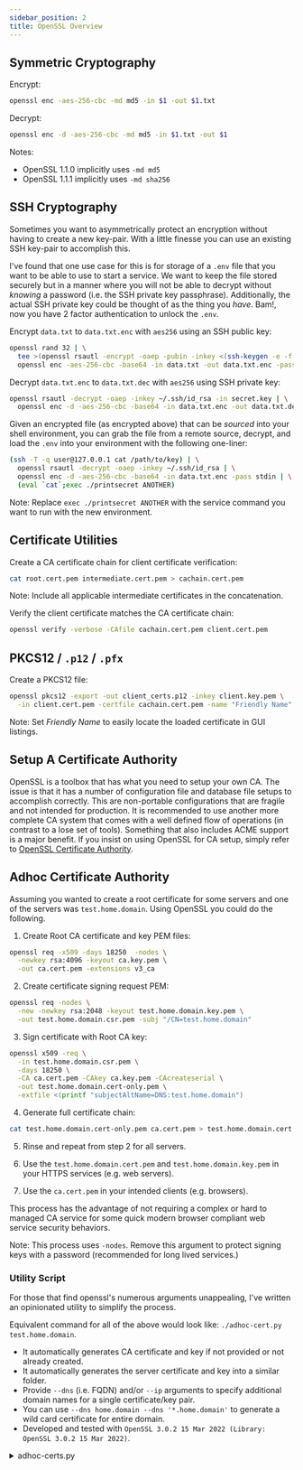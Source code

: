 ```yaml
---
sidebar_position: 2
title: OpenSSL Overview
---
```


## Symmetric Cryptography

Encrypt:

```sh
openssl enc -aes-256-cbc -md md5 -in $1 -out $1.txt
```

Decrypt:

```sh
openssl enc -d -aes-256-cbc -md md5 -in $1.txt -out $1
```

Notes:

- OpenSSL 1.1.0 implicitly uses `-md md5`
- OpenSSL 1.1.1 implicitly uses `-md sha256`

## SSH Cryptography

Sometimes you want to asymmetrically protect an encryption without having to
create a new key-pair. With a little finesse you can use an existing SSH
key-pair to accomplish this.

I've found that one use case for this is for storage of a `.env` file that
you want to be able to use to start a service. We want to keep the file
stored securely but in a manner where you will not be able to decrypt without
_knowing_ a password (i.e. the SSH private key passphrase). Additionally, the
actual SSH private key could be thought of as the thing you _have_. Bam!, now
you have 2 factor authentication to unlock the `.env`.

Encrypt `data.txt` to `data.txt.enc` with `aes256` using an SSH public key:

```sh
openssl rand 32 | \
  tee >(openssl rsautl -encrypt -oaep -pubin -inkey <(ssh-keygen -e -f ~/.ssh/id_rsa.pub -m PKCS8) -out secret.key | \
  openssl enc -aes-256-cbc -base64 -in data.txt -out data.txt.enc -pass stdin
```

Decrypt `data.txt.enc` to `data.txt.dec` with `aes256` using SSH private key:

```sh
openssl rsautl -decrypt -oaep -inkey ~/.ssh/id_rsa -in secret.key | \
  openssl enc -d -aes-256-cbc -base64 -in data.txt.enc -out data.txt.dec -pass stdin
```

Given an encrypted file (as encrypted above) that can be _sourced_ into your
shell environment, you can grab the file from a remote source, decrypt, and
load the `.env` into your environment with the following one-liner:

```sh
(ssh -T -q user@127.0.0.1 cat /path/to/key) | \
  openssl rsautl -decrypt -oaep -inkey ~/.ssh/id_rsa | \
  openssl enc -d -aes-256-cbc -base64 -in data.txt.enc -pass stdin | \
  (eval `cat`;exec ./printsecret ANOTHER)
```

Note: Replace `exec ./printsecret ANOTHER` with the service command you want to run with the new environment.

## Certificate Utilities

Create a CA certificate chain for client certificate verification:

```sh
cat root.cert.pem intermediate.cert.pem > cachain.cert.pem
```

Note: Include all applicable intermediate certificates in the concatenation.

Verify the client certificate matches the CA certificate chain:

```sh
openssl verify -verbose -CAfile cachain.cert.pem client.cert.pem
```

## PKCS12 / `.p12` / `.pfx`

Create a PKCS12 file:

```sh
openssl pkcs12 -export -out client_certs.p12 -inkey client.key.pem \
  -in client.cert.pem -certfile cachain.cert.pem -name "Friendly Name"
```

Note: Set _Friendly Name_ to easily locate the loaded certificate in GUI listings.

## Setup A Certificate Authority

OpenSSL is a toolbox that has what you need to setup your own CA. The issue is that it has a number of configuration file and database file setups to accomplish correctly. This are non-portable configurations that are fragile and not intended for production. It is recommended to use another more complete CA system that comes with a well defined flow of operations (in contrast to a lose set of tools). Something that also includes ACME support is a major benefit. If you insist on using OpenSSL for CA setup, simply refer to [OpenSSL Certificate Authority](https://jamielinux.com/docs/openssl-certificate-authority/).

## Adhoc Certificate Authority

Assuming you wanted to create a root certificate for some servers and one of the servers was `test.home.domain`. Using OpenSSL you could do the following.

1. Create Root CA certificate and key PEM files:

```sh
openssl req -x509 -days 18250  -nodes \
  -newkey rsa:4096 -keyout ca.key.pem \
  -out ca.cert.pem -extensions v3_ca
```

2. Create certificate signing request PEM:

```sh
openssl req -nodes \
  -new -newkey rsa:2048 -keyout test.home.domain.key.pem \
  -out test.home.domain.csr.pem -subj "/CN=test.home.domain"
```

3. Sign certificate with Root CA key:

```sh
openssl x509 -req \
  -in test.home.domain.csr.pem \
  -days 18250 \
  -CA ca.cert.pem -CAkey ca.key.pem -CAcreateserial \
  -out test.home.domain.cert-only.pem \
  -extfile <(printf "subjectAltName=DNS:test.home.domain")
```

4. Generate full certificate chain:

```sh
cat test.home.domain.cert-only.pem ca.cert.pem > test.home.domain.cert.pem
```

5. Rinse and repeat from step 2 for all servers.

6. Use the `test.home.domain.cert.pem` and `test.home.domain.key.pem` in your HTTPS services (e.g. web servers).

7. Use the `ca.cert.pem` in your intended clients (e.g. browsers).

This process has the advantage of not requiring a complex or hard to managed CA service for some quick modern browser compliant web service security behaviors.

Note: This process uses `-nodes`. Remove this argument to protect signing keys with a password (recommended for long lived services.)

### Utility Script

For those that find openssl's numerous arguments unappealing, I've written an opinionated utility to simplify the process.

Equivalent command for all of the above would look like: `./adhoc-cert.py test.home.domain`.

- It automatically generates CA certificate and key if not provided or not already created.
- It automatically generates the server certificate and key into a similar folder.
- Provide `--dns` (i.e. FQDN) and/or `--ip` arguments to specify additional domain names for a single certificate/key pair.
- You can use `--dns home.domain --dns '*.home.domain'` to generate a wild card certificate for entire domain.
- Developed and tested with `OpenSSL 3.0.2 15 Mar 2022 (Library: OpenSSL 3.0.2 15 Mar 2022)`.

<details>

<summary>adhoc-certs.py</summary>

```python
#!/usr/bin/env python3

'''
usage: adhoc-cert.py [-h] [--prefix PREFIX] [--cert-only CERT_ONLY] [--key KEY]
                     [--csr CSR] [--cert CERT] [--cacert CACERT] [--cakey CAKEY]
                     [--caname CANAME] [--caprefix CAPREFIX] [--dns DNS] [--ip IP]
                     name

Create adhoc (signed) x509 certificates.

positional arguments:
  name                  Server/Client (fqdn) value for implicit behavior. ([a-z][A-Z] String).

options:
  -h, --help            show this help message and exit
  --prefix PREFIX       Server/Client Prefix Output Path
  --cert-only CERT_ONLY
                        Certificate Output Path (PEM)
  --key KEY             Private Key Output Path (PEM)
  --csr CSR             Certificate Signing Request Output Path (PEM)
  --cert CERT           Full Certificate Chain Output Path (PEM)
  --cacert CACERT       CA Certificate Output/Input Path (PEM)
  --cakey CAKEY         CA Signing Key Output/Input Path (PEM)
  --caname CANAME       CA Name for implicit path generation ([a-z][A-Z] String)
  --caprefix CAPREFIX   CA Prefix Output Path
  --dns DNS             DNS Name Entry for Certificate
  --ip IP               IP Entry for Certificate
'''


from argparse import ArgumentParser
from subprocess import run, PIPE, DEVNULL
from tempfile import NamedTemporaryFile, mkstemp
import os
import shutil

from pprint import pprint
from pdb import set_trace

DEFAULT_CANAME = 'ca'

class ArgumentProcessor(object):


  def __init__(s):
    s.do_create_ca_pair = False
    s.config_parser()
    s._args = s.parser.parse_args()
    s.process_ca_args()
    s.process_cert_args()


  def config_parser(s):
    s.parser = ArgumentParser(
      description='Create adhoc (signed) x509 certificates.'
    )

    # Positional Argument
    s.parser.add_argument(
      'name',
      nargs=1,
      default=None,
      help='Server/Client (fqdn) value for implicit behavior. ([a-z][A-Z] String).'
    )
    # TODO: Include password in env, cli, readline?
    s.parser.add_argument(
      '--prefix',
      default=os.environ.get('ADHOC_PREFIX', None),
      help='Server/Client Prefix Output Path'
    )
    s.parser.add_argument(
      '--cert-only',
      default=os.environ.get('ADHOC_CERTONLY', None),
      help='Certificate Output Path (PEM)'
    )
    # TODO: Include password in env, cli, readline?
    s.parser.add_argument(
      '--key',
      default=os.environ.get('ADHOC_KEY', None),
      help='Private Key Output Path (PEM)'
    )
    s.parser.add_argument(
      '--csr',
      default=os.environ.get('ADHOC_CSR', None),
      help='Certificate Signing Request Output Path (PEM)'
    )
    s.parser.add_argument(
      '--cert',
      default=os.environ.get('ADHOC_CERT', None),
      help='Full Certificate Chain Output Path (PEM)'
    )

    s.parser.add_argument(
      '--cacert',
      default=os.environ.get('ADHOC_CACERT', None),
      help='CA Certificate Output/Input Path (PEM)'
    )
    # TODO: Include password in env, cli, readline?
    s.parser.add_argument(
      '--cakey',
      default=os.environ.get('ADHOC_CAKEY', None),
      help='CA Signing Key Output/Input Path (PEM)'
    )
    s.parser.add_argument(
      '--caname',
      default=os.environ.get('ADHOC_CANAME', DEFAULT_CANAME),
      help='CA Name for implicit path generation ([a-z][A-Z] String)'
    )
    s.parser.add_argument(
      '--caprefix',
      default=os.environ.get('ADHOC_CAPREFIX', DEFAULT_CANAME),
      help='CA Prefix Output Path'
    )

    # s.parser.add_argument(
    #   '--dn',
    #   required=True,
    #   default=None,
    #   help='Distinguished Name For Certificate'
    # )
    s.parser.add_argument(
      '--dns',
      default=[],
      action='append',
      help='DNS Name Entry for Certificate'
    )
    s.parser.add_argument(
      '--ip',
      default=[],
      action='append',
      help='IP Entry for Certificate'
    )


  def process_ca_args(s):
    s.cacert = s._args.cacert
    s.cakey = s._args.cakey
    s.caname = s._args.caname
    s.caprefix = s._args.caprefix

    # 1. If set, check for existing s.cacert and s.cakey
    if s.cakey and s.cacert:
      if not os.path.exists(s.cacert) or not os.path.exists(s.cakey):
        print("Failed to find given cacert and cakey, recreating.")
        s.do_create_ca_pair = True
      else:
        print("Using user provided cacert and cakey")
        # todo: check access (no access throws error)
        pass

    # When either cakey or cacert not set, clobber both with defaults
    else:
      s.cacert = os.path.join(s.caprefix, f'{DEFAULT_CANAME}.cert.pem')
      s.cakey = os.path.join(s.caprefix, f'{DEFAULT_CANAME}.key.pem')
      # 2. If default exists, use default.
      if os.path.exists(s.cacert) and os.path.exists(s.cakey):
        # todo: check access (no access throws error)
        print("Using default cacert or cakey.")
        s.do_create_ca_pair = False
      # 3. If no existing defaults, recreate
      else:
        print("No given cacert or cakey, recreating.")
        s.do_create_ca_pair = True


  def process_cert_args(s):
    s.name = s._args.name[0]
    s.prefix = s._args.prefix
    s.cert = s._args.cert
    s.key = s._args.key
    s.csr = s._args.csr
    s.cert_only = s._args.cert_only
    s.dns = s._args.dns
    s.ip = s._args.ip
    s.subject_alt_names = []

    if not s.prefix:
      s.prefix = s.name
    if not s.cert:
      s.cert = os.path.join(s.prefix, f'{s.name}.cert.pem')
    if not s.key:
      s.key = os.path.join(s.prefix, f'{s.name}.key.pem')
    if not s.csr:
      s.csr = os.path.join(s.prefix, f'{s.name}.csr.pem')
    if not s.cert_only:
      s.cert_only = os.path.join(s.prefix, f'{s.name}.cert-only.pem')

    if len(s.dns) == 0:
      s.dns.append(s.name)
    for entry in s.dns:
      s.subject_alt_names.append(f'DNS:{entry}')
    for entry in s.ip:
      s.subject_alt_names.append(f'IP:{entry}')


class CertManager(object):
  def __init__(s):
    s.args = ArgumentProcessor()

    if s.args.do_create_ca_pair:
      s.create_ca_pair()

    if s.args.name:
      s.create_server_cert()


  def concat_files(s, fpaths, dst):
    with open(dst, "w") as dstobj:
      for fpath in fpaths:
        with open(fpath, "r") as fobj:
          dstobj.write(fobj.read())
        dstobj.write('\n')


  def create_ca_pair(s):
    # todo: os.environ.get('CAPASS', None)

    # Create the subdirs for the ca prefixes
    os.makedirs(os.path.dirname(s.args.cakey), exist_ok=True)
    os.makedirs(os.path.dirname(s.args.cacert), exist_ok=True)

    cmd = [
      'openssl', 'req', '-x509',
      '-nodes',
      '-days', '18250',
      '-newkey', 'rsa:4096',
      '-keyout', s.args.cakey,
      '-out', s.args.cacert,
      '-extensions', 'v3_ca',
      '-subj', f'/CN={s.args.caname}',
    ]

    ca_run = run(cmd, stderr=DEVNULL)
    if ca_run.returncode != 0:
      print(f"cmd({ca_run.returncode}):{' '.join(cmd)}\n{ca_run.stdout}")


  def create_server_cert(s):
    # todo: os.environ.get('PASS', None)

    os.makedirs(os.path.dirname(s.args.key), exist_ok=True)
    os.makedirs(os.path.dirname(s.args.cert), exist_ok=True)

    cmd = [
    'openssl', 'req', '-nodes', '-new',
    '-newkey', 'rsa:2048',
    '-keyout', s.args.key,
    '-out', s.args.csr,
    '-subj', f'/CN={s.args.name}',
    ]

    csr_run = run(cmd, stderr=DEVNULL)
    if csr_run.returncode != 0:
      print(f"cmd({csr_run.returncode}):{' '.join(cmd)}\n{csr_run.stdout}")

    extfile_out = f'subjectAltName={",".join(s.args.subject_alt_names)}\n'
    (fd, fpath) = mkstemp()
    with os.fdopen(fd, 'w') as fobj:
      fobj.write(extfile_out)

    cmd = [
      'openssl', 'x509', '-req',
      '-in', s.args.csr,
      '-CA', s.args.cacert,
      '-CAkey', s.args.cakey, '-CAcreateserial',
      '-out', s.args.cert_only,
      '-extfile', fpath,
    ]

    crt_run = run(cmd, stderr=DEVNULL)
    if crt_run.returncode != 0:
      print(f"cmd({crt_run.returncode}):{' '.join(cmd)}\n{crt_run.stdout}")
    os.remove(fpath)

    # Merge cert and cacert for "full chain" cert
    s.concat_files([s.args.cert_only, s.args.cacert], s.args.cert)


CertManager()
```

</details>
